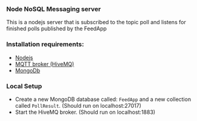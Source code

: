 ### Node NoSQL Messaging server

This is a nodejs server that is subscribed to the topic poll and listens for finished polls published by the FeedApp

### Installation requirements:
* [Nodejs](https://nodejs.org/en)
* [MQTT broker (HiveMQ)](https://github.com/hivemq/hivemq-community-edition/releases/)
* [MongoDb](https://www.mongodb.com/docs/manual/administration/install-community/)

### Local Setup
* Create a new MongoDB database called: ``FeedApp`` and a new collection called ``PollResult``. (Should run on localhost:27017)
* Start the HiveMQ broker. (Should run on localhost:1883)